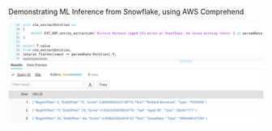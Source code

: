 Demonstrating ML Inference from Snowflake, using AWS Comprehend

![Example](/ExternalFunctions/ExtractEntitiesFromArticle/example.png)
